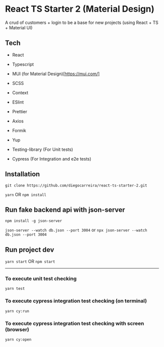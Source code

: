 # React TS Starter 2 (Material Design)

A crud of customers + login to be a base for new projects (using React + TS + Material UI)


## Tech

- React
- Typescript
- MUI (for Material Design)[https://mui.com/]

- SCSS
- Context

- ESlint
- Prettier

- Axios
- Formik
- Yup
- Testing-library (For Unit tests)
- Cypress (For Integration and e2e tests)

## Installation

`git clone https://github.com/diegocarreira/react-ts-starter-2.git`

`yarn` OR `npm install`


## Run fake backend api with json-server

`npm install -g json-server`

`json-server --watch db.json --port 3004`
or
`npx json-server --watch db.json --port 3004`


## Run project dev

`yarn start` OR `npm start`

---

### To execute unit test checking
`yarn test`

### To execute cypress integration test checking (on terminal)
`yarn cy:run`

### To execute cypress integration test checking with screen (browser)
`yarn cy:open`